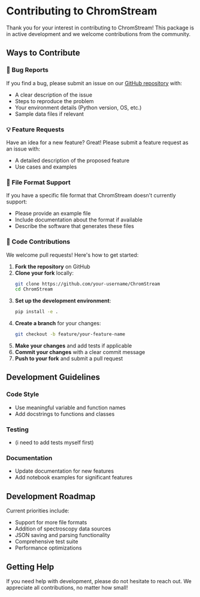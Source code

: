 # Contributing to ChromStream

Thank you for your interest in contributing to ChromStream! This package is in active development and we welcome contributions from the community.

## Ways to Contribute

### 🐛 Bug Reports
If you find a bug, please submit an issue on our [GitHub repository](https://github.com/MyonicS/ChromStream/issues) with:
- A clear description of the issue
- Steps to reproduce the problem
- Your environment details (Python version, OS, etc.)
- Sample data files if relevant

### 💡 Feature Requests
Have an idea for a new feature? Great! Please submit a feature request as an issue with:
- A detailed description of the proposed feature
- Use cases and examples

### 📁 File Format Support
If you have a specific file format that ChromStream doesn't currently support:
- Please provide an example file
- Include documentation about the format if available
- Describe the software that generates these files

### 🔧 Code Contributions
We welcome pull requests! Here's how to get started:

1. **Fork the repository** on GitHub
2. **Clone your fork** locally:
   ```bash
   git clone https://github.com/your-username/ChromStream
   cd ChromStream
   ```
3. **Set up the development environment**:
   ```bash
   pip install -e .
   ```
4. **Create a branch** for your changes:
   ```bash
   git checkout -b feature/your-feature-name
   ```
5. **Make your changes** and add tests if applicable
6. **Commit your changes** with a clear commit message
7. **Push to your fork** and submit a pull request

## Development Guidelines

### Code Style
- Use meaningful variable and function names
- Add docstrings to functions and classes

### Testing
- (i need to add tests myself first)

### Documentation
- Update documentation for new features
- Add notebook examples for significant features

## Development Roadmap

Current priorities include:
- Support for more file formats
- Addition of spectroscopy data sources
- JSON saving and parsing functionality
- Comprehensive test suite
- Performance optimizations

## Getting Help

If you need help with development, please do not hesitate to reach out. We appreciate all contributions, no matter how small!
